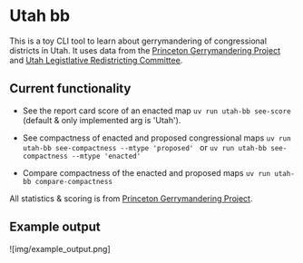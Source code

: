 # Utah bb

This is a toy CLI tool to learn about gerrymandering of congressional districts in Utah. It uses data from the [Princeton Gerrymandering Project](https://gerrymander.princeton.edu/) and [Utah Legistlative Redistricting Committee](https://citygate.utleg.gov/legdistricting/utah/comment_links). 

## Current functionality
- See the report card score of an enacted map
`uv run utah-bb see-score` (default & only implemented arg is 'Utah').

- See compactness of enacted and proposed congressional maps
`uv run utah-bb see-compactness --mtype 'proposed' ` or `uv run utah-bb see-compactness --mtype 'enacted'`

- Compare compactness of the enacted and proposed maps
`uv run utah-bb compare-compactness`

All statistics & scoring is from [Princeton Gerrymandering Project](https://gerrymander.princeton.edu/).

## Example output
![img/example_output.png]